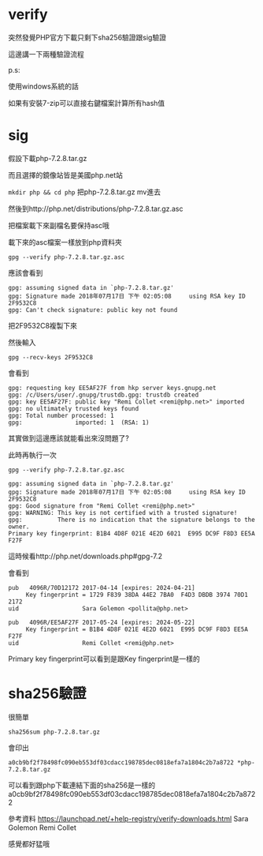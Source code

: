 # verify

突然發覺PHP官方下載只剩下sha256驗證跟sig驗證

這邊講一下兩種驗證流程

p.s:

使用windows系統的話

如果有安裝7-zip可以直接右鍵檔案計算所有hash值


# sig

假設下載php-7.2.8.tar.gz

而且選擇的鏡像站皆是美國php.net站


`mkdir php && cd php`
把php-7.2.8.tar.gz mv進去

然後到http://php.net/distributions/php-7.2.8.tar.gz.asc

把檔案載下來副檔名要保持asc哦

載下來的asc檔案一樣放到php資料夾

`gpg --verify php-7.2.8.tar.gz.asc`

應該會看到

```
gpg: assuming signed data in `php-7.2.8.tar.gz'
gpg: Signature made 2018年07月17日 下午 02:05:08     using RSA key ID 2F9532C8
gpg: Can't check signature: public key not found
```
把2F9532C8複製下來

然後輸入

`gpg --recv-keys 2F9532C8`

會看到
```
gpg: requesting key EE5AF27F from hkp server keys.gnupg.net
gpg: /c/Users/user/.gnupg/trustdb.gpg: trustdb created
gpg: key EE5AF27F: public key "Remi Collet <remi@php.net>" imported
gpg: no ultimately trusted keys found
gpg: Total number processed: 1
gpg:               imported: 1  (RSA: 1)
```

其實做到這邊應該就能看出來沒問題了?

此時再執行一次

`gpg --verify php-7.2.8.tar.gz.asc`

```
gpg: assuming signed data in `php-7.2.8.tar.gz'
gpg: Signature made 2018年07月17日 下午 02:05:08     using RSA key ID 2F9532C8
gpg: Good signature from "Remi Collet <remi@php.net>"
gpg: WARNING: This key is not certified with a trusted signature!
gpg:          There is no indication that the signature belongs to the owner.
Primary key fingerprint: B1B4 4D8F 021E 4E2D 6021  E995 DC9F F8D3 EE5A F27F
```

這時候看http://php.net/downloads.php#gpg-7.2

會看到
```
pub   4096R/70D12172 2017-04-14 [expires: 2024-04-21]
     Key fingerprint = 1729 F839 38DA 44E2 7BA0  F4D3 DBDB 3974 70D1 2172
uid                  Sara Golemon <pollita@php.net>

pub   4096R/EE5AF27F 2017-05-24 [expires: 2024-05-22]
     Key fingerprint = B1B4 4D8F 021E 4E2D 6021  E995 DC9F F8D3 EE5A F27F
uid                  Remi Collet <remi@php.net>  
```

Primary key fingerprint可以看到是跟Key fingerprint是一樣的

# sha256驗證

很簡單

`sha256sum php-7.2.8.tar.gz`

會印出
```
a0cb9bf2f78498fc090eb553df03cdacc198785dec0818efa7a1804c2b7a8722 *php-7.2.8.tar.gz
```

可以看到跟php下載連結下面的sha256是一樣的
a0cb9bf2f78498fc090eb553df03cdacc198785dec0818efa7a1804c2b7a8722


參考資料
https://launchpad.net/+help-registry/verify-downloads.html
Sara Golemon
Remi Collet

感覺都好猛哦

